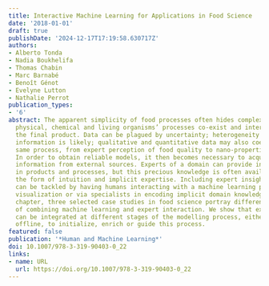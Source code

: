 ```yaml
---
title: Interactive Machine Learning for Applications in Food Science
date: '2018-01-01'
draft: true
publishDate: '2024-12-17T17:19:58.630717Z'
authors:
- Alberto Tonda
- Nadia Boukhelifa
- Thomas Chabin
- Marc Barnabé
- Benoît Génot
- Evelyne Lutton
- Nathalie Perrot
publication_types:
- '6'
abstract: The apparent simplicity of food processes often hides complex systems, where
  physical, chemical and living organisms’ processes co-exist and interact to create
  the final product. Data can be plagued by uncertainty; heterogeneity of available
  information is likely; qualitative and quantitative data may also coexist in the
  same process, from expert perception of food quality to nano-properties of ingredients.
  In order to obtain reliable models, it then becomes necessary to acquire additional
  information from external sources. Experts of a domain can provide invaluable insight
  in products and processes, but this precious knowledge is often available only in
  the form of intuition and implicit expertise. Including expert insight in a model
  can be tackled by having humans interacting with a machine learning process, through
  visualization or via specialists in encoding implicit domain knowledge. In this
  chapter, three selected case studies in food science portray different success stories
  of combining machine learning and expert interaction. We show that expert knowledge
  can be integrated at different stages of the modelling process, either online or
  offline, to initialize, enrich or guide this process.
featured: false
publication: '*Human and Machine Learning*'
doi: 10.1007/978-3-319-90403-0_22
links:
- name: URL
  url: https://doi.org/10.1007/978-3-319-90403-0_22
---
```


